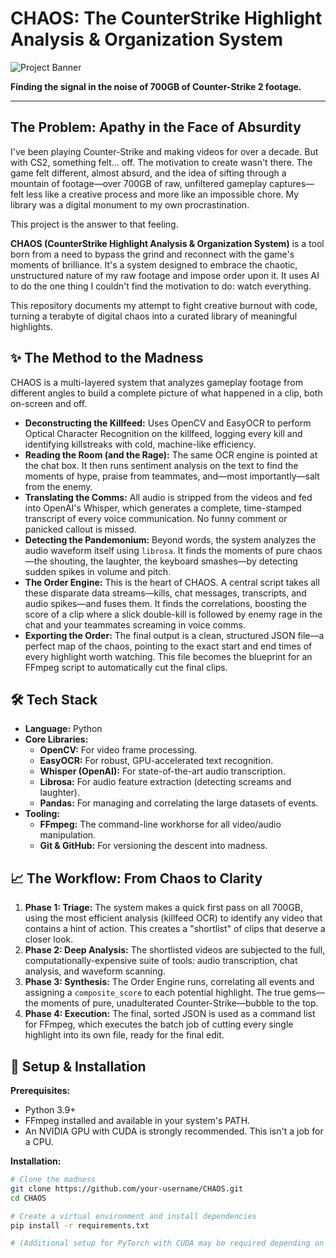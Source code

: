 # CHAOS: The CounterStrike Highlight Analysis & Organization System

![Project Banner](https://your-image-host.com/chaos_banner.png) <!-- Optional: A glitchy, chaotic banner would fit perfectly -->

**Finding the signal in the noise of 700GB of Counter-Strike 2 footage.**

---

## The Problem: Apathy in the Face of Absurdity

I've been playing Counter-Strike and making videos for over a decade. But with CS2, something felt... off. The motivation to create wasn't there. The game felt different, almost absurd, and the idea of sifting through a mountain of footage—over 700GB of raw, unfiltered gameplay captures—felt less like a creative process and more like an impossible chore. My library was a digital monument to my own procrastination.

This project is the answer to that feeling.

**CHAOS (CounterStrike Highlight Analysis & Organization System)** is a tool born from a need to bypass the grind and reconnect with the game's moments of brilliance. It's a system designed to embrace the chaotic, unstructured nature of my raw footage and impose order upon it. It uses AI to do the one thing I couldn't find the motivation to do: watch everything.

This repository documents my attempt to fight creative burnout with code, turning a terabyte of digital chaos into a curated library of meaningful highlights.

## ✨ The Method to the Madness

CHAOS is a multi-layered system that analyzes gameplay footage from different angles to build a complete picture of what happened in a clip, both on-screen and off.

-   **Deconstructing the Killfeed:** Uses OpenCV and EasyOCR to perform Optical Character Recognition on the killfeed, logging every kill and identifying killstreaks with cold, machine-like efficiency.
-   **Reading the Room (and the Rage):** The same OCR engine is pointed at the chat box. It then runs sentiment analysis on the text to find the moments of hype, praise from teammates, and—most importantly—salt from the enemy.
-   **Translating the Comms:** All audio is stripped from the videos and fed into OpenAI's Whisper, which generates a complete, time-stamped transcript of every voice communication. No funny comment or panicked callout is missed.
-   **Detecting the Pandemonium:** Beyond words, the system analyzes the audio waveform itself using `librosa`. It finds the moments of pure chaos—the shouting, the laughter, the keyboard smashes—by detecting sudden spikes in volume and pitch.
-   **The Order Engine:** This is the heart of CHAOS. A central script takes all these disparate data streams—kills, chat messages, transcripts, and audio spikes—and fuses them. It finds the correlations, boosting the score of a clip where a slick double-kill is followed by enemy rage in the chat and your teammates screaming in voice comms.
-   **Exporting the Order:** The final output is a clean, structured JSON file—a perfect map of the chaos, pointing to the exact start and end times of every highlight worth watching. This file becomes the blueprint for an FFmpeg script to automatically cut the final clips.

## 🛠️ Tech Stack

-   **Language:** Python
-   **Core Libraries:**
    -   **OpenCV:** For video frame processing.
    -   **EasyOCR:** For robust, GPU-accelerated text recognition.
    -   **Whisper (OpenAI):** For state-of-the-art audio transcription.
    -   **Librosa:** For audio feature extraction (detecting screams and laughter).
    -   **Pandas:** For managing and correlating the large datasets of events.
-   **Tooling:**
    -   **FFmpeg:** The command-line workhorse for all video/audio manipulation.
    -   **Git & GitHub:** For versioning the descent into madness.

## 📈 The Workflow: From Chaos to Clarity

1.  **Phase 1: Triage:** The system makes a quick first pass on all 700GB, using the most efficient analysis (killfeed OCR) to identify any video that contains a hint of action. This creates a "shortlist" of clips that deserve a closer look.
2.  **Phase 2: Deep Analysis:** The shortlisted videos are subjected to the full, computationally-expensive suite of tools: audio transcription, chat analysis, and waveform scanning.
3.  **Phase 3: Synthesis:** The Order Engine runs, correlating all events and assigning a `composite_score` to each potential highlight. The true gems—the moments of pure, unadulterated Counter-Strike—bubble to the top.
4.  **Phase 4: Execution:** The final, sorted JSON is used as a command list for FFmpeg, which executes the batch job of cutting every single highlight into its own file, ready for the final edit.

## 🔧 Setup & Installation

**Prerequisites:**
*   Python 3.9+
*   FFmpeg installed and available in your system's PATH.
*   An NVIDIA GPU with CUDA is strongly recommended. This isn't a job for a CPU.

**Installation:**

```bash
# Clone the madness
git clone https://github.com/your-username/CHAOS.git
cd CHAOS

# Create a virtual environment and install dependencies
pip install -r requirements.txt

# (Additional setup for PyTorch with CUDA may be required depending on your system)

